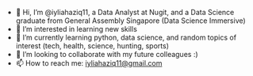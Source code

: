 - 👋 Hi, I’m @iyliahaziq11, a Data Analyst at Nugit, and a Data Science graduate from General Assembly Singapore (Data Science Immersive)
- 👀 I’m interested in learning new skills 
- 🌱 I’m currently learning python, data science, and random topics of interest (tech, health, science, hunting, sports)
- 💞️ I’m looking to collaborate with my future colleagues :)
- 📫 How to reach me: iyliahaziq11@gmail.com

<!---
iyliahaziq11/iyliahaziq11 is a ✨ special ✨ repository because its `README.md` (this file) appears on your GitHub profile.
You can click the Preview link to take a look at your changes.
--->
